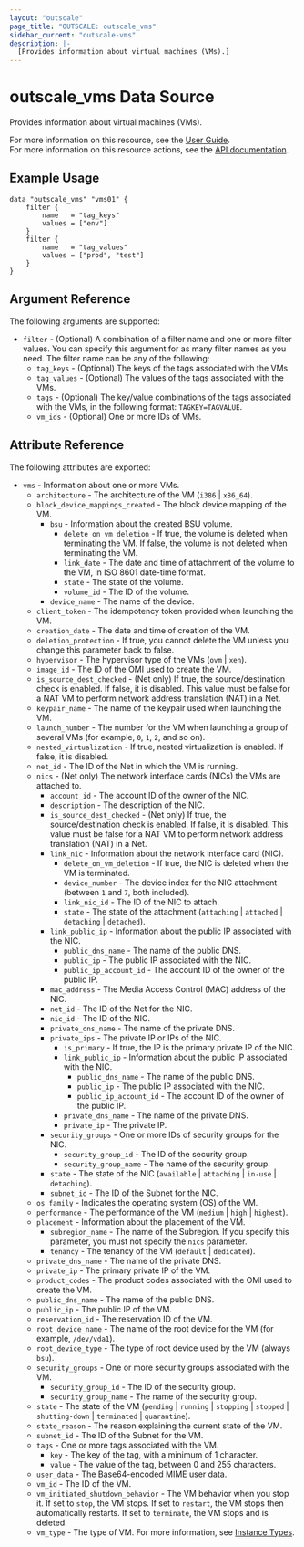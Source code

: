 ```yaml
---
layout: "outscale"
page_title: "OUTSCALE: outscale_vms"
sidebar_current: "outscale-vms"
description: |-
  [Provides information about virtual machines (VMs).]
---
```


# outscale_vms Data Source

Provides information about virtual machines (VMs).

For more information on this resource, see the [User Guide](https://docs.outscale.com/en/userguide/About-Instances.html).  
For more information on this resource actions, see the [API documentation](https://docs.outscale.com/api#3ds-outscale-api-vm).

## Example Usage

```hcl
data "outscale_vms" "vms01" {
    filter {
        name   = "tag_keys"
        values = ["env"]
    }
    filter {
        name   = "tag_values"
        values = ["prod", "test"]
    }
}
```

## Argument Reference

The following arguments are supported:

* `filter` - (Optional) A combination of a filter name and one or more filter values. You can specify this argument for as many filter names as you need. The filter name can be any of the following:
    * `tag_keys` - (Optional) The keys of the tags associated with the VMs.
    * `tag_values` - (Optional) The values of the tags associated with the VMs.
    * `tags` - (Optional) The key/value combinations of the tags associated with the VMs, in the following format: `TAGKEY=TAGVALUE`.
    * `vm_ids` - (Optional) One or more IDs of VMs.

## Attribute Reference

The following attributes are exported:

* `vms` - Information about one or more VMs.
    * `architecture` - The architecture of the VM (`i386` \| `x86_64`).
    * `block_device_mappings_created` - The block device mapping of the VM.
        * `bsu` - Information about the created BSU volume.
            * `delete_on_vm_deletion` - If true, the volume is deleted when terminating the VM. If false, the volume is not deleted when terminating the VM.
            * `link_date` - The date and time of attachment of the volume to the VM, in ISO 8601 date-time format.
            * `state` - The state of the volume.
            * `volume_id` - The ID of the volume.
        * `device_name` - The name of the device.
    * `client_token` - The idempotency token provided when launching the VM.
    * `creation_date` - The date and time of creation of the VM.
    * `deletion_protection` - If true, you cannot delete the VM unless you change this parameter back to false.
    * `hypervisor` - The hypervisor type of the VMs (`ovm` \| `xen`).
    * `image_id` - The ID of the OMI used to create the VM.
    * `is_source_dest_checked` - (Net only) If true, the source/destination check is enabled. If false, it is disabled. This value must be false for a NAT VM to perform network address translation (NAT) in a Net.
    * `keypair_name` - The name of the keypair used when launching the VM.
    * `launch_number` - The number for the VM when launching a group of several VMs (for example, `0`, `1`, `2`, and so on).
    * `nested_virtualization` - If true, nested virtualization is enabled. If false, it is disabled.
    * `net_id` - The ID of the Net in which the VM is running.
    * `nics` - (Net only) The network interface cards (NICs) the VMs are attached to.
        * `account_id` - The account ID of the owner of the NIC.
        * `description` - The description of the NIC.
        * `is_source_dest_checked` - (Net only) If true, the source/destination check is enabled. If false, it is disabled. This value must be false for a NAT VM to perform network address translation (NAT) in a Net.
        * `link_nic` - Information about the network interface card (NIC).
            * `delete_on_vm_deletion` - If true, the NIC is deleted when the VM is terminated.
            * `device_number` - The device index for the NIC attachment (between `1` and `7`, both included).
            * `link_nic_id` - The ID of the NIC to attach.
            * `state` - The state of the attachment (`attaching` \| `attached` \| `detaching` \| `detached`).
        * `link_public_ip` - Information about the public IP associated with the NIC.
            * `public_dns_name` - The name of the public DNS.
            * `public_ip` - The public IP associated with the NIC.
            * `public_ip_account_id` - The account ID of the owner of the public IP.
        * `mac_address` - The Media Access Control (MAC) address of the NIC.
        * `net_id` - The ID of the Net for the NIC.
        * `nic_id` - The ID of the NIC.
        * `private_dns_name` - The name of the private DNS.
        * `private_ips` - The private IP or IPs of the NIC.
            * `is_primary` - If true, the IP is the primary private IP of the NIC.
            * `link_public_ip` - Information about the public IP associated with the NIC.
                * `public_dns_name` - The name of the public DNS.
                * `public_ip` - The public IP associated with the NIC.
                * `public_ip_account_id` - The account ID of the owner of the public IP.
            * `private_dns_name` - The name of the private DNS.
            * `private_ip` - The private IP.
        * `security_groups` - One or more IDs of security groups for the NIC.
            * `security_group_id` - The ID of the security group.
            * `security_group_name` - The name of the security group.
        * `state` - The state of the NIC (`available` \| `attaching` \| `in-use` \| `detaching`).
        * `subnet_id` - The ID of the Subnet for the NIC.
    * `os_family` - Indicates the operating system (OS) of the VM.
    * `performance` - The performance of the VM (`medium` \| `high` \|  `highest`).
    * `placement` - Information about the placement of the VM.
        * `subregion_name` - The name of the Subregion. If you specify this parameter, you must not specify the `nics` parameter.
        * `tenancy` - The tenancy of the VM (`default` \| `dedicated`).
    * `private_dns_name` - The name of the private DNS.
    * `private_ip` - The primary private IP of the VM.
    * `product_codes` - The product codes associated with the OMI used to create the VM.
    * `public_dns_name` - The name of the public DNS.
    * `public_ip` - The public IP of the VM.
    * `reservation_id` - The reservation ID of the VM.
    * `root_device_name` - The name of the root device for the VM (for example, `/dev/vda1`).
    * `root_device_type` - The type of root device used by the VM (always `bsu`).
    * `security_groups` - One or more security groups associated with the VM.
        * `security_group_id` - The ID of the security group.
        * `security_group_name` - The name of the security group.
    * `state` - The state of the VM (`pending` \| `running` \| `stopping` \| `stopped` \| `shutting-down` \| `terminated` \| `quarantine`).
    * `state_reason` - The reason explaining the current state of the VM.
    * `subnet_id` - The ID of the Subnet for the VM.
    * `tags` - One or more tags associated with the VM.
        * `key` - The key of the tag, with a minimum of 1 character.
        * `value` - The value of the tag, between 0 and 255 characters.
    * `user_data` - The Base64-encoded MIME user data.
    * `vm_id` - The ID of the VM.
    * `vm_initiated_shutdown_behavior` - The VM behavior when you stop it. If set to `stop`, the VM stops. If set to `restart`, the VM stops then automatically restarts. If set to `terminate`, the VM stops and is deleted.
    * `vm_type` - The type of VM. For more information, see [Instance Types](https://docs.outscale.com/en/userguide/Instance-Types.html).
